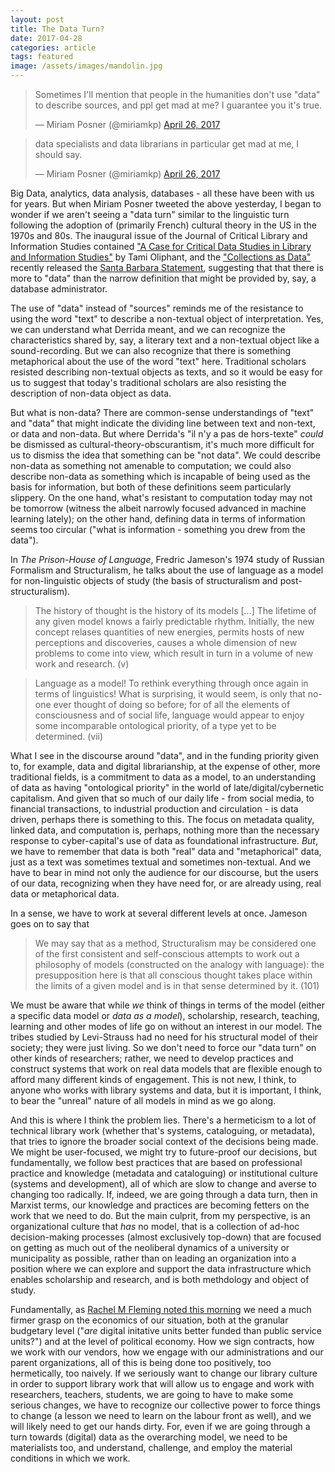 ```yaml
---
layout: post
title: The Data Turn?
date: 2017-04-28
categories: article
tags: featured
image: /assets/images/mandolin.jpg
---
```


<blockquote class="twitter-tweet" data-partner="tweetdeck"><p lang="en"
dir="ltr">Sometimes I&#39;ll mention that people in the humanities
don&#39;t use &quot;data&quot; to describe sources, and ppl get mad at
me? I guarantee you it&#39;s true.</p>&mdash; Miriam Posner (@miriamkp)
<a href="https://twitter.com/miriamkp/status/857364495760367616">April
26, 2017</a></blockquote>

<blockquote class="twitter-tweet" data-partner="tweetdeck"><p lang="en"
dir="ltr">data specialists and data librarians in particular get mad at
me, I should say.</p>&mdash; Miriam Posner (@miriamkp) <a
href="https://twitter.com/miriamkp/status/857364602664869890">April 26,
2017</a></blockquote>

Big Data, analytics, data analysis, databases - all these have been with
us for years. But when Miriam Posner tweeted the above yesterday, I
began to wonder if we aren't seeing a "data turn" similar to the
linguistic turn following the adoption of (primarily French) cultural
theory in the US in the 1970s and 80s. The inaugural issue of the
Journal of Critical Library and Information Studies contained ["A Case
for Critical Data Studies in Library and Information
Studies"](http://libraryjuicepress.com/journals/index.php/jclis/article/view/22)
by Tami Oliphant, and the ["Collections as
Data"](https://collectionsasdata.github.io/) recently released the
[Santa Barbara
Statement](https://collectionsasdata.github.io/statement/), suggesting
that that there is more to "data" than the narrow definition that might
be provided by, say, a database administrator.

The use of "data" instead of "sources" reminds me of the resistance to
using the word "text" to describe a non-textual object of interpretation. Yes, we can understand what Derrida meant, and we can recognize the characteristics shared by, say, a literary text and a non-textual object like a sound-recording. But we can also recognize that there is something metaphorical about the use of the word "text" here. Traditional scholars resisted describing non-textual objects as texts, and so it would be easy for us to suggest that today's traditional scholars are also resisting the description of non-data object as data.

But what is non-data? There are common-sense understandings of "text"
and "data" that might indicate the dividing line between text and
non-text, or data and non-data. But where Derrida's "il n'y a pas de
hors-texte" *could* be dismissed as cultural-theory-obscurantism, it's
much more difficult for us to dismiss the idea that something can be "not
data". We could describe non-data as something not amenable to
computation; we could also describe non-data as something which is
incapable of being used as the basis for information, but both of these
definitions seem particularly slippery. On the one hand, what's
resistant to computation today may not be tomorrow (witness the albeit
narrowly focused advanced in machine learning lately); on the other
hand, defining data in terms of information seems too circular ("what is
information - something you drew from the data").

In *The Prison-House of Language*, Fredric Jameson's 1974 study of
Russian Formalism and Structuralism, he talks about the use of language
as a model for non-linguistic objects of study (the basis of
structuralism and post-structuralism).

>The history of thought is the history of its models [...] The lifetime
>of any given model knows a fairly predictable rhythm. Initially, the
>new concept relases quantities of new energies, permits hosts of new
>perceptions and discoveries, causes a whole dimension of new problems
>to come into view, which result in turn in a volume of new work and
>research. (v)

>Language as a model! To rethink everything through once again in terms
>of linguistics! What is surprising, it would seem, is only that no-one
>ever thought of doing so before; for of all the elements of
>consciousness and of social life, language would appear to enjoy some
>incomparable ontological priority, of a type yet to be determined. (vii)

What I see in the discourse around "data", and in the funding priority
given to, for example, data and digital librarianship, at the expense of
other, more traditional fields, is a commitment to data as a model, to
an understanding of data as having "ontological priority" in the world
of late/digital/cybernetic capitalism. And given that so much of our
daily life - from social media, to financial transactions, to industrial
production and circulation - is data driven, perhaps there is something
to this. The focus on metadata quality, linked data, and computation is,
perhaps, nothing more than the necessary response to cyber-capital's
use of data as foundational infrastructure. *But*, we have to remember
that data is both "real" data and "metaphorical" data, just as a text
was sometimes textual and sometimes non-textual. And we have to bear in
mind not only the audience for our discourse, but the users of our data,
recognizing when they have need for, or are already using, real data or
metaphorical data.

In a sense, we have to work at several different levels at once. Jameson
goes on to say that

>We may say that as a method, Structuralism may be considered one of the
>first consistent and self-conscious attempts to work out a philosophy
>of models (constructed on the analogy with language): the
>presupposition here is that all conscious thought takes place within
>the limits of a given model and is in that sense determined by it. (101)

We must be aware that while *we* think of things in terms of the model
(either a specific data model or *data as a model*), scholarship,
research, teaching, learning and other modes of life go on without an
interest in our model. The tribes studied by Levi-Strauss had no need
for his structural model of their society; they were just living. So we
don't need to force our "data turn" on other kinds of researchers;
rather, we need to develop practices and construct systems that work on
real data models that are flexible enough to afford many different kinds
of engagement. This is not new, I think, to anyone who works with
library systems and data, but it is important, I think, to bear the
"unreal" nature of all models in mind as we go along.

And this is where I think the problem lies. There's a hermeticism to a
lot of technical library work (whether that's systems, cataloguing, or
metadata), that tries to ignore the broader social context of the
decisions being made. We might be user-focused, we might try to
future-proof our decisions, but fundamentally, we follow best practices
that are based on professional practice and knowledge (metadata and
cataloguing) or institutional culture (systems and development), all of
which are
slow to change and averse to changing too radically. If, indeed, we are
going through a data turn, then in Marxist terms, our knowledge and
practices are becoming fetters on the work that we need to do. But the
main culprit, from my perspective, is an organizational culture that
*has* no model, that is a collection of ad-hoc decision-making processes
(almost exclusively top-down) that are focused on getting as much out of
the
neoliberal dynamics of a university or municipality as possible, rather
than on leading an organization into a position where we can explore and
support the data infrastructure which enables scholarship and research,
and is both methdology and object of study.

Fundamentally, as [Rachel M Fleming noted this
morning](https://twitter.com/RachelMFleming/status/857964516591710209)
we need a much firmer grasp on the economics of our situation, both at
the granular budgetary level ("*are* digital initative units better
funded than public service units?") and at the level of political economy. How
we sign contracts, how we work with our vendors, how we engage with our
administrations and our parent organizations, all of this is being done
too positively, too hermetically, too naively. If we seriously want to
change our library culture in order to support library work that will
allow us to engage and work with researchers, teachers, students, we are
going to have to make some serious changes, we have to recognize our
collective power to force things to change (a lesson we need to learn on
the labour front as well), and we will likely need to get our hands
dirty. For, even if we are going through a turn towards (digital) data
as the overarching model, we need to be materialists too, and
understand, challenge, and employ the material conditions in which we
work.

